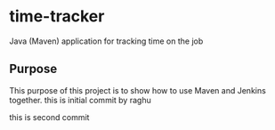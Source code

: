 # time-tracker
Java (Maven) application for tracking time on the job

## Purpose

This purpose of this project is to show how to use Maven and Jenkins together.
this is initial commit by raghu

this is second commit


